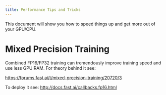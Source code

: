 ```yaml
---
title: Performance Tips and Tricks
---
```


This document will show you how to speed things up and get more out of your GPU/CPU.

# Mixed Precision Training

Combined FP16/FP32 training can tremendously improve training speed and use less GPU RAM. For theory behind it see:

https://forums.fast.ai/t/mixed-precision-training/20720/3

To deploy it see: http://docs.fast.ai/callbacks.fp16.html
